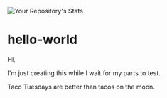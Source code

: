 ![Your Repository's Stats](https://github-readme-stats.vercel.app/api?username=mrheppner&show_icons=true)



# hello-world

Hi,

I'm just creating this while I wait for my parts to test.

Taco Tuesdays are better than tacos on the moon.
